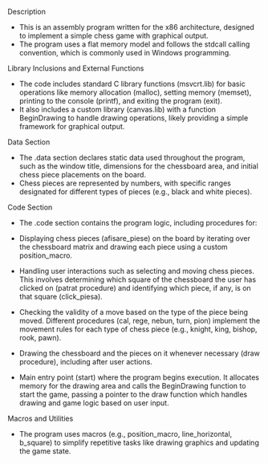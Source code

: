 Description
- This is an assembly program written for the x86 architecture, designed to implement a simple chess game with graphical output. 
- The program uses a flat memory model and follows the stdcall calling convention, which is commonly used in Windows programming.

Library Inclusions and External Functions
- The code includes standard C library functions (msvcrt.lib) for basic operations like memory allocation (malloc), setting memory (memset), printing to the console (printf), and exiting the program (exit).
- It also includes a custom library (canvas.lib) with a function BeginDrawing to handle drawing operations, likely providing a simple framework for graphical output.
  
Data Section
- The .data section declares static data used throughout the program, such as the window title, dimensions for the chessboard area, and initial chess piece placements on the board.
- Chess pieces are represented by numbers, with specific ranges designated for different types of pieces (e.g., black and white pieces).

Code Section
- The .code section contains the program logic, including procedures for:

- Displaying chess pieces (afisare_piese) on the board by iterating over the chessboard matrix and drawing each piece using a custom position_macro.
- Handling user interactions such as selecting and moving chess pieces. This involves determining which square of the chessboard the user has clicked on (patrat procedure) and identifying which piece, if any, is on that square (click_piesa).
- Checking the validity of a move based on the type of the piece being moved. Different procedures (cal, rege, nebun, turn, pion) implement the movement rules for each type of chess piece (e.g., knight, king, bishop, rook, pawn).
- Drawing the chessboard and the pieces on it whenever necessary (draw procedure), including after user actions.
- Main entry point (start) where the program begins execution. It allocates memory for the drawing area and calls the BeginDrawing function to start the game, passing a pointer to the draw function which handles drawing and game logic based on user input.

Macros and Utilities
- The program uses macros (e.g., position_macro, line_horizontal, b_square) to simplify repetitive tasks like drawing graphics and updating the game state.
